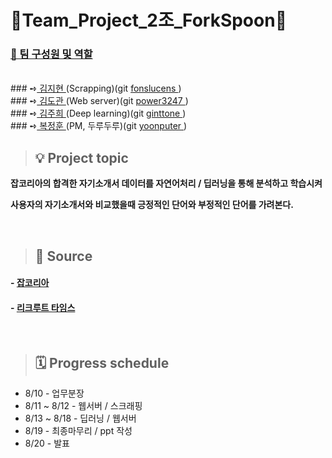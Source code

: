 # 🔱Team_Project_2조_ForkSpoon🥄
### <a href="https://github.com/yoonputer/Team_Project2/tree/master/layout">👥 팀 구성원 및 역할</a> <br>
<br> 
### ➺<a href="https://github.com/yoonputer/Team_Project2/blob/master/scraping/READEME.md">  김지현 </a>(Scrapping)(git <a href="https://github.com/fonslucens"> fonslucens </a>) <br>
### ➺<a href="https://github.com/yoonputer/Team_Project2/blob/master/write/readme.md">  김도관 </a>(Web server)(git <a href="https://github.com/power3247">  power3247 </a>) <br>
### ➺<a href="https://github.com/yoonputer/Team_Project2/blob/master/Deeplearning/READEME.md">  김주희 </a>(Deep learning)(git <a href="https://github.com/ginttone">  ginttone </a> ) <br>
### ➺<a href="https://github.com/yoonputer/Team_Project2">  복정훈 </a>(PM, 두루두루)(git <a href="https://github.com/yoonputer"> yoonputer </a> ) <br>

> ## 💡 Project topic
**잡코리아의 합격한 자기소개서 데이터를 자연어처리 / 딥러닝을 통해 분석하고 학습시켜**

**사용자의 자기소개서와 비교했을때 긍정적인 단어와 부정적인 단어를 가려본다.**

<br>

> ## 📢 Source
#### - <a href="https://www.jobkorea.co.kr/starter/passassay/">잡코리아</a> <br>
#### - <a href="http://www.recruittimes.co.kr/">리크루트 타임스</a><br>

<br>
   
> ## 🗓 Progress schedule
* 8/10 - 업무분장  
* 8/11 ~ 8/12 - 웹서버 / 스크래핑  
* 8/13 ~ 8/18 - 딥러닝 / 웹서버  
* 8/19 - 최종마무리 / ppt 작성  
* 8/20 - 발표  

